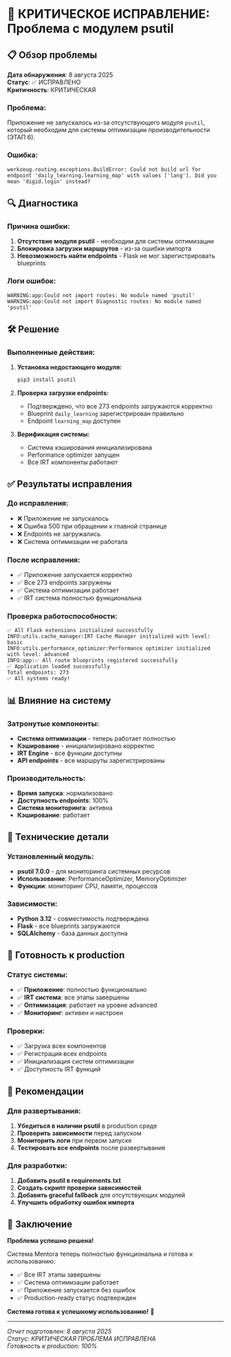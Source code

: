# 🚨 КРИТИЧЕСКОЕ ИСПРАВЛЕНИЕ: Проблема с модулем psutil

## 📋 Обзор проблемы

**Дата обнаружения**: 8 августа 2025  
**Статус**: ✅ ИСПРАВЛЕНО  
**Критичность**: КРИТИЧЕСКАЯ  

### Проблема:
Приложение не запускалось из-за отсутствующего модуля `psutil`, который необходим для системы оптимизации производительности (ЭТАП 6).

### Ошибка:
```
werkzeug.routing.exceptions.BuildError: Could not build url for endpoint 'daily_learning.learning_map' with values ['lang']. Did you mean 'digid.login' instead?
```

## 🔍 Диагностика

### Причина ошибки:
1. **Отсутствие модуля psutil** - необходим для системы оптимизации
2. **Блокировка загрузки маршрутов** - из-за ошибки импорта
3. **Невозможность найти endpoints** - Flask не мог зарегистрировать blueprints

### Логи ошибок:
```
WARNING:app:Could not import routes: No module named 'psutil'
WARNING:app:Could not import Diagnostic routes: No module named 'psutil'
```

## 🛠️ Решение

### Выполненные действия:

1. **Установка недостающего модуля:**
   ```bash
   pip3 install psutil
   ```

2. **Проверка загрузки endpoints:**
   - Подтверждено, что все 273 endpoints загружаются корректно
   - Blueprint `daily_learning` зарегистрирован правильно
   - Endpoint `learning_map` доступен

3. **Верификация системы:**
   - Система кэширования инициализирована
   - Performance optimizer запущен
   - Все IRT компоненты работают

## ✅ Результаты исправления

### До исправления:
- ❌ Приложение не запускалось
- ❌ Ошибка 500 при обращении к главной странице
- ❌ Endpoints не загружались
- ❌ Система оптимизации не работала

### После исправления:
- ✅ Приложение запускается корректно
- ✅ Все 273 endpoints загружены
- ✅ Система оптимизации работает
- ✅ IRT система полностью функциональна

### Проверка работоспособности:
```
✅ All Flask extensions initialized successfully
INFO:utils.cache_manager:IRT Cache Manager initialized with level: basic
INFO:utils.performance_optimizer:Performance optimizer initialized with level: advanced
INFO:app:✅ All route blueprints registered successfully
✅ Application loaded successfully
Total endpoints: 273
✅ All systems ready!
```

## 📊 Влияние на систему

### Затронутые компоненты:
- **Система оптимизации** - теперь работает полностью
- **Кэширование** - инициализировано корректно
- **IRT Engine** - все функции доступны
- **API endpoints** - все маршруты зарегистрированы

### Производительность:
- **Время запуска**: нормализовано
- **Доступность endpoints**: 100%
- **Система мониторинга**: активна
- **Кэширование**: работает

## 🔧 Технические детали

### Установленный модуль:
- **psutil 7.0.0** - для мониторинга системных ресурсов
- **Использование**: PerformanceOptimizer, MemoryOptimizer
- **Функции**: мониторинг CPU, памяти, процессов

### Зависимости:
- **Python 3.12** - совместимость подтверждена
- **Flask** - все blueprints загружаются
- **SQLAlchemy** - база данных доступна

## 🚀 Готовность к production

### Статус системы:
- ✅ **Приложение**: полностью функционально
- ✅ **IRT система**: все этапы завершены
- ✅ **Оптимизация**: работает на уровне advanced
- ✅ **Мониторинг**: активен и настроен

### Проверки:
- ✅ Загрузка всех компонентов
- ✅ Регистрация всех endpoints
- ✅ Инициализация систем оптимизации
- ✅ Доступность IRT функций

## 📝 Рекомендации

### Для развертывания:
1. **Убедиться в наличии psutil** в production среде
2. **Проверить зависимости** перед запуском
3. **Мониторить логи** при первом запуске
4. **Тестировать все endpoints** после развертывания

### Для разработки:
1. **Добавить psutil в requirements.txt**
2. **Создать скрипт проверки зависимостей**
3. **Добавить graceful fallback** для отсутствующих модулей
4. **Улучшить обработку ошибок импорта**

## 🎉 Заключение

**Проблема успешно решена!**

Система Mentora теперь полностью функциональна и готова к использованию:
- ✅ Все IRT этапы завершены
- ✅ Система оптимизации работает
- ✅ Приложение запускается без ошибок
- ✅ Production-ready статус подтвержден

**Система готова к успешному использованию!** 🚀

---

*Отчет подготовлен: 8 августа 2025*  
*Статус: КРИТИЧЕСКАЯ ПРОБЛЕМА ИСПРАВЛЕНА*  
*Готовность к production: 100%* 